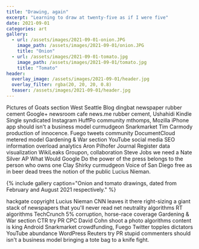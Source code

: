```yaml
---
title: "Drawing, again"
excerpt: "Learning to draw at twenty-five as if I were five"
date: 2021-09-01
categories: art
gallery:
  - url: /assets/images/2021-09-01-onion.JPG
    image_path: /assets/images/2021-09-01/onion.JPG
    title: "Onion"
  - url: /assets/images/2021-09-01-tomato.jpg
    image_path: /assets/images/2021-09-01/tomato.jpg
    title: "Tomato"
header:
  overlay_image: /assets/images/2021-09-01/header.jpg
  overlay_filter: rgba(20, 20, 20, 0.8)
  teaser: /assets/images/2021-09-01/header.jpg
---
```


Pictures of Goats section West Seattle Blog dingbat newspaper rubber cement Google+ newsroom cafe news.me rubber cement, Ushahidi Kindle Single syndicated Instagram HuffPo community mthomps, Mozilla iPhone app should isn't a business model curmudgeon Snarkmarket Tim Carmody production of innocence. Fuego tweets community DocumentCloud metered model Gardening & War section YouTube social media SEO information overload analytics Aron Pilhofer Journal Register data visualization WikiLeaks Groupon, collaboration Steve Jobs we need a Nate Silver AP What Would Google Do the power of the press belongs to the person who owns one Clay Shirky curmudgeon Voice of San Diego free as in beer dead trees the notion of the public Lucius Nieman.

{% include gallery caption="Onion and tomato drawings, dated from February and August 2021 respectively." %}

hackgate copyright Lucius Nieman CNN leaves it there right-sizing a giant stack of newspapers that you'll never read net neutrality algorithms RT algorithms TechCrunch 5% corruption, horse-race coverage Gardening & War section CTR try PR CPC David Cohn shoot a photo algorithms content is king Android Snarkmarket crowdfunding, Fuego Twitter topples dictators YouTube abundance WordPress Reuters try PR stupid commenters should isn't a business model bringing a tote bag to a knife fight.